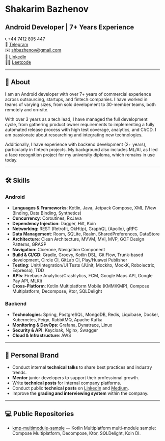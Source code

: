 # Shakarim Bazhenov

## Android Developer | 7+ Years Experience

📞 [+44 7412 805 447](https://wa.me/447412805447)  
💬 [Telegram](t.me/shbazhenov)  
✉️ [shbazhenov@gmail.com](mailto:shbazhenov@gmail.com)  
🔗 [LinkedIn](https://www.linkedin.com/in/shakarim-bazhenov/)  
👨‍💻 [Leetcode](https://leetcode.com/u/shbazhenov/)  

---

## 📌 About
I am an Android developer with over 7+ years of commercial experience across outsourcing, startups, and fintech companies. I have worked in teams of varying sizes, from solo development to 30-member teams, both remotely and on-site.

With over 3 years as a tech lead, I have managed the full development cycle, from gathering product owner requirements to implementing a fully automated release process with high test coverage, analytics, and CI/CD. I am passionate about researching and integrating new technologies.

Additionally, I have experience with backend development (2+ years), particularly in fintech projects. My background also includes ML/AI, as I led a face recognition project for my university diploma, which remains in use today.

---

## 🛠 Skills

### **Android**
- **Languages & Frameworks**: Kotlin, Java, Jetpack Compose, XML (View Binding, Data Binding, Synthetics)
- **Concurrency**: Coroutines, RxJava
- **Dependency Injection**: Dagger, Hilt, Koin
- **Networking**: REST (Retrofit, OkHttp), GraphQL (Apollo), gRPC
- **Data Management**: Room, SQLite, Realm, SharedPreferences, DataStore
- **Architecture**: Clean Architecture, MVVM, MVI, MVP, GOF Design Patterns, GRASP
- **Navigation**: Cicerone, Navigation Component
- **Build & CI/CD**: Gradle, Groovy, Kotlin DSL, Git Flow, Trunk-based development, Circle CI, GitLab CI, Play/Huawei Publisher
- **Testing**: Unit/Integration/UI Tests (JUnit, Mockito, MockK, Robolectric, Espresso), TDD
- **APIs**: Firebase Analytics/Crashlytics, FCM, Google Maps API, Google Pay API, MLKit
- **Cross-Platform**: Kotlin Multiplatform Mobile (KMM/KMP), Compose Multiplatform, Decompose, Ktor, SQLDelight

### **Backend**
- **Technologies**: Spring, PostgreSQL, MongoDB, Redis, Liquibase, Docker, Kubernetes, Feign, RabbitMQ, Apache Kafka
- **Monitoring & DevOps**: Grafana, Dynatrace, Linux
- **Security & API**: Keycloak, Nginx, Swagger
- **Cloud & Infrastructure**: AWS

---

## 🌟 Personal Brand
- Conduct internal **technical talks** to share best practices and industry trends.
- **Mentor** junior developers to support their professional growth.
- Write **technical posts** for internal company platforms.
- Conduct public **technical posts** on [LinkedIn](https://www.linkedin.com/in/shakarim-bazhenov/) and [Medium](https://medium.com/@shbazhenov).
- Improve the **grading and interviewing system** within the company.

---

## 💻 Public Repositories
- [kmp-multimodule-sample](https://github.com/shaka-it/kmp-multimodule-sample) — Kotlin Multiplatform multi-module sample: Compose Multiplatform, Decompose, Ktor, SQLDelight, Koin DI.
